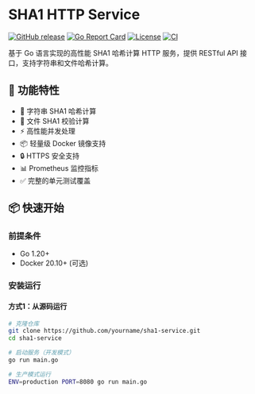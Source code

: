 # SHA1 HTTP Service

[![GitHub release](https://img.shields.io/github/v/release/yourname/sha1-service)](https://github.com/yourname/sha1-service/releases)
[![Go Report Card](https://goreportcard.com/badge/github.com/yourname/sha1-service)](https://goreportcard.com/report/github.com/yourname/sha1-service)
[![License](https://img.shields.io/badge/license-MIT-blue.svg)](LICENSE)
[![CI](https://github.com/yourname/sha1-service/actions/workflows/ci.yml/badge.svg)](https://github.com/yourname/sha1-service/actions/workflows/ci.yml)

基于 Go 语言实现的高性能 SHA1 哈希计算 HTTP 服务，提供 RESTful API 接口，支持字符串和文件哈希计算。

## 🚀 功能特性

- 🔑 字符串 SHA1 哈希计算
- 📁 文件 SHA1 校验计算
- ⚡ 高性能并发处理
- 📦 轻量级 Docker 镜像支持
- 🔒 HTTPS 安全支持
- 📊 Prometheus 监控指标
- ✅ 完整的单元测试覆盖

## 📦 快速开始

### 前提条件
- Go 1.20+
- Docker 20.10+ (可选)

### 安装运行

#### 方式1：从源码运行
```bash
# 克隆仓库
git clone https://github.com/yourname/sha1-service.git
cd sha1-service

# 启动服务（开发模式）
go run main.go

# 生产模式运行
ENV=production PORT=8080 go run main.go
